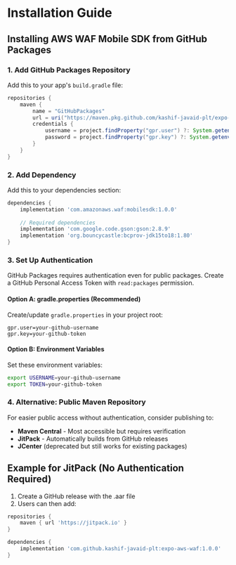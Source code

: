 # Installation Guide

## Installing AWS WAF Mobile SDK from GitHub Packages

### 1. Add GitHub Packages Repository

Add this to your app's `build.gradle` file:

```gradle
repositories {
    maven {
        name = "GitHubPackages"
        url = uri("https://maven.pkg.github.com/kashif-javaid-plt/expo-aws-waf")
        credentials {
            username = project.findProperty("gpr.user") ?: System.getenv("USERNAME")
            password = project.findProperty("gpr.key") ?: System.getenv("TOKEN")
        }
    }
}
```

### 2. Add Dependency

Add this to your dependencies section:

```gradle
dependencies {
    implementation 'com.amazonaws.waf:mobilesdk:1.0.0'
    
    // Required dependencies
    implementation 'com.google.code.gson:gson:2.8.9'
    implementation 'org.bouncycastle:bcprov-jdk15to18:1.80'
}
```

### 3. Set Up Authentication

GitHub Packages requires authentication even for public packages. Create a GitHub Personal Access Token with `read:packages` permission.

#### Option A: gradle.properties (Recommended)
Create/update `gradle.properties` in your project root:
```properties
gpr.user=your-github-username
gpr.key=your-github-token
```

#### Option B: Environment Variables
Set these environment variables:
```bash
export USERNAME=your-github-username
export TOKEN=your-github-token
```

### 4. Alternative: Public Maven Repository

For easier public access without authentication, consider publishing to:
- **Maven Central** - Most accessible but requires verification
- **JitPack** - Automatically builds from GitHub releases
- **JCenter** (deprecated but still works for existing packages)

## Example for JitPack (No Authentication Required)

1. Create a GitHub release with the .aar file
2. Users can then add:

```gradle
repositories {
    maven { url 'https://jitpack.io' }
}

dependencies {
    implementation 'com.github.kashif-javaid-plt:expo-aws-waf:1.0.0'
}
```